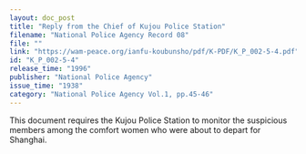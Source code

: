 ```yaml
---
layout: doc_post
title: "Reply from the Chief of Kujou Police Station"
filename: "National Police Agency Record 08"
file: ""
link: "https://wam-peace.org/ianfu-koubunsho/pdf/K-PDF/K_P_002-5-4.pdf"
id: "K_P_002-5-4"
release_time: "1996"
publisher: "National Police Agency"
issue_time: "1938"
category: "National Police Agency Vol.1, pp.45-46"
---
```

This document requires the Kujou Police Station to monitor the suspicious members among the comfort women who were about to depart for Shanghai.
